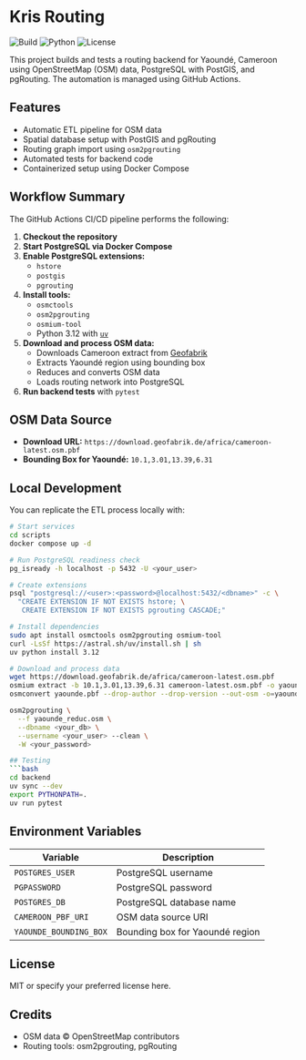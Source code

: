 # Kris Routing

![Build](https://github.com/geoafrikana/kris-routing/actions/workflows/build_kris.yml/badge.svg)
![Python](https://img.shields.io/badge/python-3.12-blue)
![License](https://img.shields.io/github/license/geoafrikana/kris-routing)

This project builds and tests a routing backend for Yaoundé, Cameroon using OpenStreetMap (OSM) data, PostgreSQL with PostGIS, and pgRouting. The automation is managed using GitHub Actions.

## Features

- Automatic ETL pipeline for OSM data
- Spatial database setup with PostGIS and pgRouting
- Routing graph import using `osm2pgrouting`
- Automated tests for backend code
- Containerized setup using Docker Compose

## Workflow Summary

The GitHub Actions CI/CD pipeline performs the following:

1. **Checkout the repository**
2. **Start PostgreSQL via Docker Compose**
3. **Enable PostgreSQL extensions:**
   - `hstore`
   - `postgis`
   - `pgrouting`
4. **Install tools:**
   - `osmctools`
   - `osm2pgrouting`
   - `osmium-tool`
   - Python 3.12 with [`uv`](https://astral.sh/blog/uv/)
5. **Download and process OSM data:**
   - Downloads Cameroon extract from [Geofabrik](https://download.geofabrik.de/africa/cameroon.html)
   - Extracts Yaoundé region using bounding box
   - Reduces and converts OSM data
   - Loads routing network into PostgreSQL
6. **Run backend tests** with `pytest`

## OSM Data Source

- **Download URL:** `https://download.geofabrik.de/africa/cameroon-latest.osm.pbf`
- **Bounding Box for Yaoundé:** `10.1,3.01,13.39,6.31`

## Local Development

You can replicate the ETL process locally with:

```bash
# Start services
cd scripts
docker compose up -d

# Run PostgreSQL readiness check
pg_isready -h localhost -p 5432 -U <your_user>

# Create extensions
psql "postgresql://<user>:<password>@localhost:5432/<dbname>" -c \
  "CREATE EXTENSION IF NOT EXISTS hstore; \
   CREATE EXTENSION IF NOT EXISTS pgrouting CASCADE;"

# Install dependencies
sudo apt install osmctools osm2pgrouting osmium-tool
curl -LsSf https://astral.sh/uv/install.sh | sh
uv python install 3.12

# Download and process data
wget https://download.geofabrik.de/africa/cameroon-latest.osm.pbf
osmium extract -b 10.1,3.01,13.39,6.31 cameroon-latest.osm.pbf -o yaounde.pbf
osmconvert yaounde.pbf --drop-author --drop-version --out-osm -o=yaounde_reduc.osm

osm2pgrouting \
  --f yaounde_reduc.osm \
  --dbname <your_db> \
  --username <your_user> --clean \
  -W <your_password>

## Testing
```bash
cd backend
uv sync --dev
export PYTHONPATH=.
uv run pytest
```
## Environment Variables

| Variable               | Description                     |
| ---------------------- | ------------------------------- |
| `POSTGRES_USER`        | PostgreSQL username             |
| `PGPASSWORD`           | PostgreSQL password             |
| `POSTGRES_DB`          | PostgreSQL database name        |
| `CAMEROON_PBF_URI`     | OSM data source URI             |
| `YAOUNDE_BOUNDING_BOX` | Bounding box for Yaoundé region |

## License
MIT or specify your preferred license here.

## Credits
- OSM data © OpenStreetMap contributors
- Routing tools: osm2pgrouting, pgRouting
